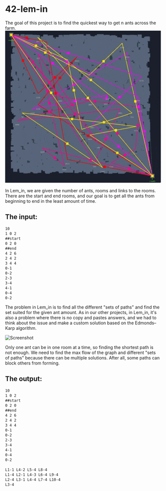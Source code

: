 # 42-lem-in
The goal of this project is to find the quickest way to get n ants across the farm.
![Gif](box-220517-2345-01.gif)

In Lem_in, we are given the number of ants, rooms and links to the rooms. There are the start and end rooms, and our goal is to get all the ants from beginning to end in the least amount of time.
<h2>The input:</h2>

```
10
1 0 2
##start
0 2 0
##end
4 2 6
2 4 2
3 4 4
0-1
0-2
2-3
3-4
4-1
0-4
0-2
```

The problem in Lem_in is to find all the different "sets of paths" and find the set suited for the given ant amount. As in our other projects, in Lem_in, it's also a problem where there is no copy and pastes answers, and we had to think about the issue and make a custom solution based on the Edmonds–Karp algorithm. 

![Screenshot]()

Only one ant can be in one room at a time, so finding the shortest path is not enough. We need to find the max flow of the graph and different "sets of paths" because there can be multiple solutions. After all, some paths can block others from forming.
<h2>The output:</h2>

```
10
1 0 2
##start
0 2 0
##end
4 2 6
2 4 2
3 4 4
0-1
0-2
2-3
3-4
4-1
0-4
0-2

L1-1 L4-2 L5-4 L8-4
L1-4 L2-1 L4-3 L6-4 L9-4
L2-4 L3-1 L4-4 L7-4 L10-4
L3-4
```
